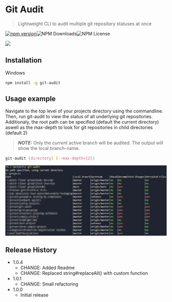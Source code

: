 # Git Audit

> Lightweight CLI to audit multiple git repository statuses at once

[![npm version](https://badge.fury.io/js/git-audit.svg)](https://badge.fury.io/js/git-audit)![NPM Downloads](https://img.shields.io/npm/dw/git-audit)![NPM License](https://img.shields.io/npm/l/git-audit)

![](header.png)

## Installation

Windows

```sh
npm install -g git-audit
```


## Usage example

Navigate to the top level of your projects directory using the commandline. Then, run git-audit to view the status of all underlying git repositories. Additionaly, the root path can be specified (default the current directory) aswell as the max-depth to look for git repositories in child directories (default 2)

> **_NOTE:_**  Only the _current_ active branch will be audited. The output will show the local branch-name.

```sh
git-audit [directory] [--max-depth={2}]
```

![Output](https://raw.githubusercontent.com/JDoggen/git-audit/master/assets/markdown/git-audit-output.png)




## Release History

* 1.0.4
    * CHANGE: Added Readme
    * CHANGE: Replaced string#replaceAll() with custom function
* 1.0.1
    * CHANGE: Small refactoring
* 1.0.0
    * Initial release
